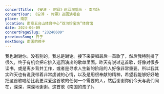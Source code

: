 ```yaml
---
concertTitle: 《安溥 · 时寐》巡回演唱会 - 南京场
concertTour: 《安溥 · 时寐》巡回演唱会
place: 南京
location: 南京五台山体育中心“双沟珍宝坊”体育馆
date: 2024-06-09
concertPageSlug: "20240609"
previousSong: 日子
nextSong: 南国的孩子
---
```

我也谢谢你。没有别的，我总是谢谢。接下来要唱最后一首歌了，然后我特别排了很久，终于有机会把它排入巡回演出的歌单里面。昨天有说过这首歌，好像对很多读书，或是离乡背井工作，或者是寻求人生新的阶段的人好像非常重要。所以我其实昨天也有说我带着非常虔诚的心情，以及是用很奉献的精神，希望我能够好好地把这首歌唱给比我更深爱这首歌的任何一个需要的人，然后谢谢你们今天与我们同在，深深，深深地谢谢。这首歌《南国的孩子》。
